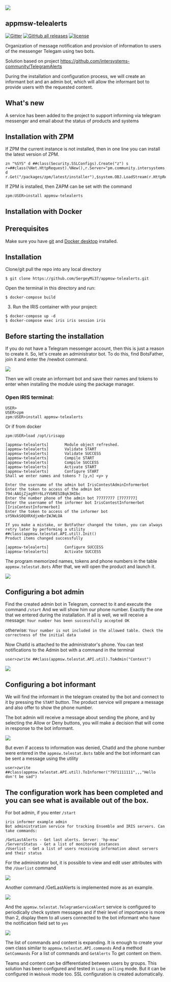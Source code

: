 ![](https://raw.githubusercontent.com/SergeyMi37/appmsw-telealerts/main/doc/status-serv.png)
## appmsw-telealerts
[![Gitter](https://img.shields.io/badge/Available%20on-Intersystems%20Open%20Exchange-00b2a9.svg)](https://openexchange.intersystems.com/package/appmsw-telealerts)
[![GitHub all releases](https://img.shields.io/badge/Available%20on-GitHub-black)](https://github.com/SergeyMi37/appmsw-telealerts)
[![license](https://img.shields.io/badge/License-MIT-yellow.svg)](https://opensource.org/licenses/MIT)


Organization of message notification and provision of information to users of the messenger Telegam using two bots.

Solution based on project
https://github.com/intersystems-community/TelegramAlerts

During the installation and configuration process, we will create an informant bot and an admin bot, which will allow the informant bot to provide users with the requested content.

## What's new
A service has been added to the project to support informing via telegram messenger and email about the status of products and systems

## Installation with ZPM

If ZPM the current instance is not installed, then in one line you can install the latest version of ZPM.
```
zn "%SYS" d ##class(Security.SSLConfigs).Create("z") s r=##class(%Net.HttpRequest).%New(),r.Server="pm.community.intersystems.com",r.SSLConfiguration="z" d r.Get("/packages/zpm/latest/installer"),$system.OBJ.LoadStream(r.HttpResponse.Data,"c")
```
If ZPM is installed, then ZAPM can be set with the command
```
zpm:USER>install appmsw-telealerts
```

## Installation with Docker

## Prerequisites
Make sure you have [git](https://git-scm.com/book/en/v2/Getting-Started-Installing-Git) and [Docker desktop](https://www.docker.com/products/docker-desktop) installed.

## Installation 
Clone/git pull the repo into any local directory

```
$ git clone https://github.com/SergeyMi37/appmsw-telealerts.git
```

Open the terminal in this directory and run:

```
$ docker-compose build
```

3. Run the IRIS container with your project:

```
$ docker-compose up -d
$ docker-compose exec iris iris session iris
```

## Before starting the installation

If you do not have a Telegram messenger account, then this is just a reason to create it.
So, let's create an administrator bot. To do this, find BotsFather, join it and enter the /newbot command.

![](https://raw.githubusercontent.com/SergeyMi37/appmsw-telealerts/main/doc/Screenshot_1.png)

Then we will create an informant bot and save their names and tokens to enter when installing the module using the package manager.

### Open IRIS terminal:

```
USER>
USER>zpm
zpm:USER>install appmsw-telealerts
```
Or if from docker
```
zpm:USER>load /opt/irisapp

[appmsw-telealerts]       Module object refreshed.
[appmsw-telealerts]       Validate START
[appmsw-telealerts]       Validate SUCCESS
[appmsw-telealerts]       Compile START
[appmsw-telealerts]       Compile SUCCESS
[appmsw-telealerts]       Activate START
[appmsw-telealerts]       Configure START
Shall we enter names and tokens ? [y,n] <y> y

Enter the username of the admin bot IrisContestAdminInformerbot 
Enter the token to access of the admin bot 794:AAGjZjag9Yr6LzYVbRESIBqk3HIbc 
Enter the number phone of the admin bot 77777777 [7777777]
Enter the username of the informer bot IrisContestInformerbot [IrisContestInformerbot]
Enter the token to access of the informer bot sY5NxkS0QXRXdjxmbrIWJWLOA 

If you make a mistake, or BotFather changed the token, you can always retry later by performing a utility ##class(appmsw.telestat.API.util).Init()
Product items changed successfully

[appmsw-telealerts]       Configure SUCCESS
[appmsw-telealerts]       Activate SUCCESS
```
The program memorized names, tokens and phone numbers in the table `appmsw.telestat.Bots`
After that, we will open the product and launch it.

![](https://raw.githubusercontent.com/SergeyMi37/appmsw-telealerts/main/doc/Screenshot_7.png)

## Configuring a bot admin

Find the created admin bot in Telegram, connect to it and execute the command `/start`
And we will show him our phone number. Exactly the one that we entered during the installation.
If all is well, we will receive a message:
`Your number has been successfully accepted OK`
 
otherwise:
`Your number is not included in the allowed table. Check the correctness of the initial data`

Now ChatId is attached to the administrator's phone.
You can test notifications to the Admin bot with a command in the terminal
```
user>zwrite ##class(appmsw.telestat.API.util).ToAdmin("Contest")
```
![](https://raw.githubusercontent.com/SergeyMi37/appmsw-telealerts/main/doc/Screenshot_8.png)

## Configuring a bot informant
We will find the informant in the telegram created by the bot and connect to it by pressing the `START` button.
The product service will prepare a message and also offer to show the phone number.

The bot admin will receive a message about sending the phone, and by selecting the Allow or Deny buttons, you will make a decision that will come in response to the bot informant.

![](https://raw.githubusercontent.com/SergeyMi37/appmsw-telealerts/main/doc/Screenshot_3.png)

But even if access to information was denied, ChatId and the phone number were entered in the `appmsw.telestat.Bots` table and the bot informant can be sent a message using the utility
```
user>zwrite ##class(appmsw.telestat.API.util).ToInformer("7971111111",,,"Hello don't be sad")
```
## The configuration work has been completed and you can see what is available out of the box.

For bot admin, if you enter `/start`
```
iris informer example admin
Bot administration service for tracking Ensemble and IRIS servers. Can take commands: 

/GetLastAlerts - Get last alerts. Server: 'hp-msw'
/ServersStatus - Get a list of monitored instances
/Userlist - Get a list of users receiving information about servers and their status
```
For the administrator bot, it is possible to view and edit user attributes with the `/Userlist` command

![](https://raw.githubusercontent.com/SergeyMi37/appmsw-telealerts/main/doc/Screenshot_4.png)

Another command /GetLastAlerts is implemented more as an example.

![](https://raw.githubusercontent.com/SergeyMi37/appmsw-telealerts/main/doc/Screenshot_5.png)

And the `appmsw.telestat.TelegramServiceAlert` service is configured to periodically check system messages and if their level of importance is more than 2, display them to all users connected to the bot informant who have the notification field set to `yes`

![](https://raw.githubusercontent.com/SergeyMi37/appmsw-telealerts/main/doc/Screenshot_6.png)

The list of commands and content is expanding. It is enough to create your own class similar to `appmsw.telestat.API.commands` And a method `GetCommands` For a list of commands and `GetAlerts` To get content on them.

Teams and content can be differentiated between users by groups.
This solution has been configured and tested in `Long polling` mode. But it can be configured in `Webhook` mode too.
SSL configuration is created automatically.
